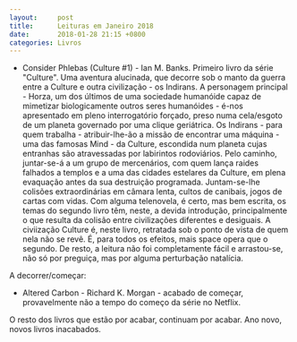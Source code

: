 ```yaml
---
layout:     post
title:      Leituras em Janeiro 2018
date:       2018-01-28 21:15 +0800
categories: Livros
---
```


- Consider Phlebas (Culture #1) - Ian M. Banks. Primeiro livro da série "Culture". Uma aventura alucinada, que decorre sob o manto da guerra entre a Culture e outra civilização - os Indirans. A personagem principal - Horza, um dos últimos de uma sociedade humanóide capaz de mimetizar biologicamente outros seres humanóides - é-nos apresentado em pleno interrogatório forçado, preso numa cela/esgoto de um planeta governado por uma clique geriátrica. Os Indirans - para quem trabalha - atribuir-lhe-ão a missão de encontrar uma máquina - uma das famosas Mind - da Culture, escondida num planeta cujas entranhas são atravessadas por labirintos rodoviários.  Pelo caminho, juntar-se-á a um grupo de mercenários, com quem lança raides falhados a templos e a uma das cidades estelares da Culture, em plena evaquação antes da sua destruição programada. Juntam-se-lhe colisões extraordinárias em câmara lenta, cultos de canibais, jogos de cartas com vidas. Com alguma telenovela, é certo, mas bem escrita,  os temas do segundo livro têm, neste, a devida introdução, principalmente o que resulta da colisão entre civilizações diferentes e desiguais.  A civiização Culture é, neste livro, retratada sob o ponto de vista de quem nela não se revê. É, para todos os efeitos, mais space opera que o segundo. 
De resto, a leitura não foi completamente fácil e arrastou-se, não só por preguiça, mas por alguma perturbação natalícia.  


A decorrer/começar: 
- Altered Carbon - Richard K. Morgan - acabado de começar, provavelmente não a tempo do começo da série no Netflix.

O resto dos livros que estão por acabar, continuam por acabar. Ano novo, novos livros inacabados. 
